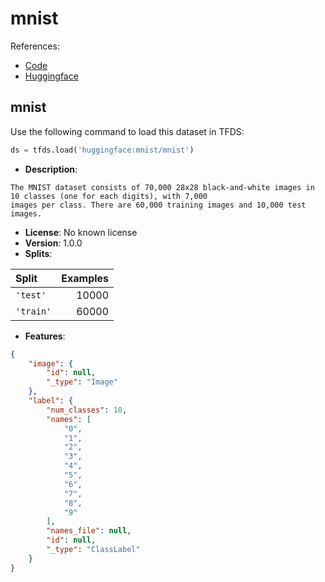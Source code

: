# mnist

References:

*   [Code](https://github.com/huggingface/datasets/blob/master/datasets/mnist)
*   [Huggingface](https://huggingface.co/datasets/mnist)


## mnist


Use the following command to load this dataset in TFDS:

```python
ds = tfds.load('huggingface:mnist/mnist')
```

*   **Description**:

```
The MNIST dataset consists of 70,000 28x28 black-and-white images in 10 classes (one for each digits), with 7,000
images per class. There are 60,000 training images and 10,000 test images.
```

*   **License**: No known license
*   **Version**: 1.0.0
*   **Splits**:

Split  | Examples
:----- | -------:
`'test'` | 10000
`'train'` | 60000

*   **Features**:

```json
{
    "image": {
        "id": null,
        "_type": "Image"
    },
    "label": {
        "num_classes": 10,
        "names": [
            "0",
            "1",
            "2",
            "3",
            "4",
            "5",
            "6",
            "7",
            "8",
            "9"
        ],
        "names_file": null,
        "id": null,
        "_type": "ClassLabel"
    }
}
```


